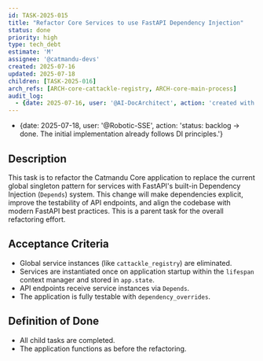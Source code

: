 ```yaml
---
id: TASK-2025-015
title: "Refactor Core Services to use FastAPI Dependency Injection"
status: done
priority: high
type: tech_debt
estimate: 'M'
assignee: '@catmandu-devs'
created: 2025-07-16
updated: 2025-07-18
children: [TASK-2025-016]
arch_refs: [ARCH-core-cattackle-registry, ARCH-core-main-process]
audit_log:
  - {date: 2025-07-16, user: '@AI-DocArchitect', action: 'created with status backlog'}
---
```

  - {date: 2025-07-18, user: '@Robotic-SSE', action: 'status: backlog → done. The initial implementation already follows DI principles.'}
## Description
This task is to refactor the Catmandu Core application to replace the current global singleton pattern for services with FastAPI's built-in Dependency Injection (`Depends`) system. This change will make dependencies explicit, improve the testability of API endpoints, and align the codebase with modern FastAPI best practices. This is a parent task for the overall refactoring effort.

## Acceptance Criteria
- Global service instances (like `cattackle_registry`) are eliminated.
- Services are instantiated once on application startup within the `lifespan` context manager and stored in `app.state`.
- API endpoints receive service instances via `Depends`.
- The application is fully testable with `dependency_overrides`.

## Definition of Done
- All child tasks are completed.
- The application functions as before the refactoring.

